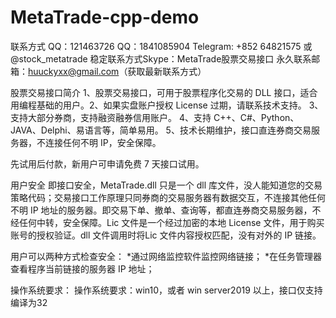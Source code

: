 # MetaTrade-cpp-demo
联系方式
QQ：121463726
QQ：1841085904
Telegram: +852 64821575 或 @stock_metatrade
稳定联系方式Skype：MetaTrade股票交易接口
永久联系邮箱：huuckyxx@gmail.com（获取最新联系方式）


股票交易接口简介
1、股票交易接口，可用于股票程序化交易的 DLL 接口，适合用编程基础的用户。2、如果实盘账户授权 License 过期，请联系技术支持。
3、支持大部分券商，支持融资融券信用账户。
4、支持 C++、C#、Python、JAVA、Delphi、易语言等，简单易用。
5、技术长期维护，接口直连券商交易服务器，不连接任何不明 IP，安全保障。

先试用后付款，新用户可申请免费 7 天接口试用。

用户安全
即接口安全，MetaTrade.dll 只是一个 dll 库文件，没人能知道您的交易策略代码；交易接口工作原理只同券商的交易服务器有数据交互，不连接其他任何不明 IP 地址的服务器。即交易下单、撤单、查询等，都直连券商交易服务器，不经任何中转，安全保障。Lic 文件是一个经过加密的本地 License 文件，用于购买账号的授权验证。dll 文件调用时将Lic 文件内容授权匹配，没有对外的 IP 链接。

用户可以两种方式检查安全：
*通过网络监控软件监控网络链接；
*在任务管理器查看程序当前链接的服务器 IP 地址；

操作系统要求：
操作系统要求：win10，或者 win server2019 以上，接口仅支持编译为32 
